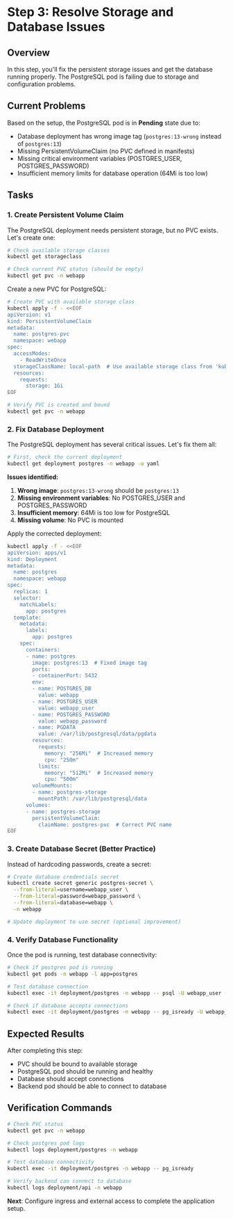 # Step 3: Resolve Storage and Database Issues

## Overview

In this step, you'll fix the persistent storage issues and get the database running properly. The PostgreSQL pod is failing due to storage and configuration problems.

## Current Problems

Based on the setup, the PostgreSQL pod is in **Pending** state due to:
- Database deployment has wrong image tag (`postgres:13-wrong` instead of `postgres:13`)
- Missing PersistentVolumeClaim (no PVC defined in manifests)
- Missing critical environment variables (POSTGRES_USER, POSTGRES_PASSWORD)
- Insufficient memory limits for database operation (64Mi is too low)

## Tasks

### 1. Create Persistent Volume Claim

The PostgreSQL deployment needs persistent storage, but no PVC exists. Let's create one:

```bash
# Check available storage classes
kubectl get storageclass

# Check current PVC status (should be empty)
kubectl get pvc -n webapp
```

Create a new PVC for PostgreSQL:

```bash
# Create PVC with available storage class
kubectl apply -f - <<EOF
apiVersion: v1
kind: PersistentVolumeClaim
metadata:
  name: postgres-pvc
  namespace: webapp
spec:
  accessModes:
    - ReadWriteOnce
  storageClassName: local-path  # Use available storage class from 'kubectl get sc'
  resources:
    requests:
      storage: 1Gi
EOF

# Verify PVC is created and bound
kubectl get pvc -n webapp
```

### 2. Fix Database Deployment

The PostgreSQL deployment has several critical issues. Let's fix them all:

```bash
# First, check the current deployment
kubectl get deployment postgres -n webapp -o yaml
```

**Issues identified:**
1. **Wrong image**: `postgres:13-wrong` should be `postgres:13`
2. **Missing environment variables**: No POSTGRES_USER and POSTGRES_PASSWORD
3. **Insufficient memory**: 64Mi is too low for PostgreSQL
4. **Missing volume**: No PVC is mounted

Apply the corrected deployment:

```bash
kubectl apply -f - <<EOF
apiVersion: apps/v1
kind: Deployment
metadata:
  name: postgres
  namespace: webapp
spec:
  replicas: 1
  selector:
    matchLabels:
      app: postgres
  template:
    metadata:
      labels:
        app: postgres
    spec:
      containers:
      - name: postgres
        image: postgres:13  # Fixed image tag
        ports:
        - containerPort: 5432
        env:
        - name: POSTGRES_DB
          value: webapp
        - name: POSTGRES_USER
          value: webapp_user
        - name: POSTGRES_PASSWORD
          value: webapp_password
        - name: PGDATA
          value: /var/lib/postgresql/data/pgdata
        resources:
          requests:
            memory: "256Mi"  # Increased memory
            cpu: "250m"
          limits:
            memory: "512Mi"  # Increased memory
            cpu: "500m"
        volumeMounts:
        - name: postgres-storage
          mountPath: /var/lib/postgresql/data
      volumes:
      - name: postgres-storage
        persistentVolumeClaim:
          claimName: postgres-pvc  # Correct PVC name
EOF
```

### 3. Create Database Secret (Better Practice)

Instead of hardcoding passwords, create a secret:

```bash
# Create database credentials secret
kubectl create secret generic postgres-secret \
  --from-literal=username=webapp_user \
  --from-literal=password=webapp_password \
  --from-literal=database=webapp \
  -n webapp

# Update deployment to use secret (optional improvement)
```

### 4. Verify Database Functionality

Once the pod is running, test database connectivity:

```bash
# Check if postgres pod is running
kubectl get pods -n webapp -l app=postgres

# Test database connection
kubectl exec -it deployment/postgres -n webapp -- psql -U webapp_user -d webapp -c "SELECT version();"

# Check if database accepts connections
kubectl exec -it deployment/postgres -n webapp -- pg_isready -U webapp_user -d webapp
```

## Expected Results

After completing this step:
- PVC should be bound to available storage
- PostgreSQL pod should be running and healthy
- Database should accept connections
- Backend pod should be able to connect to database

## Verification Commands

```bash
# Check PVC status
kubectl get pvc -n webapp

# Check postgres pod logs
kubectl logs deployment/postgres -n webapp

# Test database connectivity
kubectl exec -it deployment/postgres -n webapp -- pg_isready

# Verify backend can connect to database
kubectl logs deployment/api -n webapp
```

**Next**: Configure ingress and external access to complete the application setup.